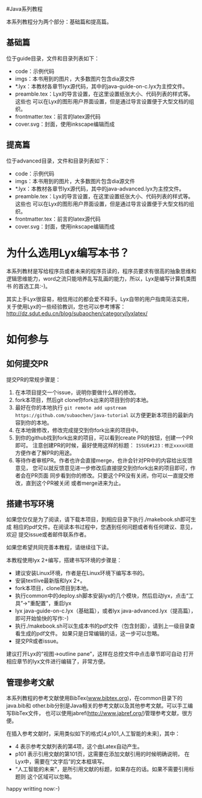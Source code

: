 #Java系列教程

本系列教程分为两个部分：基础篇和提高篇。

## 基础篇

位于guide目录，文件和目录列表如下：
* code：示例代码
* imgs：本书用到的图片，大多数图片包含dia源文件
* *.lyx：本教材各章节lyx源代码，其中的java-guide-on-c.lyx为主控文件。
* preamble.tex：Lyx的导言设置，在这里设置纸张大小、代码列表的样式等。这些也
可以在Lyx的图形用户界面设置，但是通过导言设置便于大型文档的组织。
* frontmatter.tex：前言的latex源代码
* cover.svg：封面，使用inkscape编辑而成

## 提高篇

位于advanced目录，文件和目录列表如下：
* code：示例代码
* imgs：本书用到的图片，大多数图片包含dia源文件
* *.lyx：本教材各章节lyx源代码，其中的java-advanced.lyx为主控文件。
* preamble.tex：Lyx的导言设置，在这里设置纸张大小、代码列表的样式等。这些也
可以在Lyx的图形用户界面设置，但是通过导言设置便于大型文档的组织。
* frontmatter.tex：前言的latex源代码
* cover.svg：封面，使用inkscape编辑而成

# 为什么选用Lyx编写本书？

本系列教材是写给程序员或者未来的程序员读的，程序员要求有很高的抽象思维和
逻辑思维能力，word之流只能培养乱写乱画的能力，所以，Lyx是编写计算机类图书
的首选工具:-)。

其实上手Lyx很容易，相信用过的都会爱不释手。Lyx自带的用户指南简洁实用，
关于使用Lyx的一些经验教训，您也可以参考博客：http://dz.sdut.edu.cn/blog/subaochen/category/lyxlatex/

# 如何参与

## 如何提交PR

提交PR的常规步骤是：

1. 在本项目提交一个issue，说明你要做什么样的修改。
1. fork本项目，然后git clone你fork出来的项目到你的本地。
1. 最好在你的本地执行
`
git remote add upstream https://github.com/subaochen/java-tutorial
`
以方便更新本项目的最新内容到你的本地。
1. 在本地做修改，修改完成提交到你fork出来的项目中。
1. 到你的github找到fork出来的项目，可以看到create PR的按钮，创建一个PR即可。
注意创建PR的时候，最好使用这样的标题：
`
ISSUE#123：修正xxxx问题
`
方便作者了解PR的用途。
1. 等待作者审核PR。作者也许会直接merge，也许会针对PR中的内容给出反馈意见，
您可以就反馈意见进一步修改后直接提交到你fork出来的项目即可，作者会在PR页面
同步看到你的修改。只要这个PR没有关闭，你可以一直提交修改，直到这个PR被关闭
或者merge进来为止。


## 搭建书写环境

如果您仅仅是为了阅读，请下载本项目，到相应目录下执行./makebook.sh即可生成
相应的pdf文件。在阅读本书过程中，您遇到任何问题或者有任何建议、意见，欢迎
提交issue或者邮件联系作者。

如果您希望共同完善本教程，请继续往下读。

本教程使用lyx 2+编写，搭建书写环境的步骤是：
 * 建议安装Linux环境，作者是在Linux环境下编写本书的。
 * 安装textlive最新版和lyx 2+。
 * fork本项目，clone项目到本地。
 * 执行common中的deploy.sh脚本安装lyx的几个模块，然后启动lyx，点击“工具”->"重配置"，重启lyx
 * lyx java-guide-on-c.lyx（基础篇），或者lyx java-advanced.lyx（提高篇），
 即可开始愉快的写作:-)
 * 执行./makebook.sh可以生成本书的pdf文件（包含封面），请到上一级目录查看生成的pdf文件。
 如果只是日常编辑的话，这一步可以忽略。
 * 提交PR或者issue。

建议打开Lyx的“视图->outline pane”，这样在总控文件中点击章节即可自动
打开相应章节的lyx文件进行编辑了，非常方便。

## 管理参考文献

本系列教程的参考文献使用BibTex(www.bibtex.org)，在common目录下的java.bib和
other.bib分别是Java相关的参考文献以及其他参考文献。可以手工编写BibTex文件，
也可以使用jabref(http://www.jabref.org/)管理参考文献，很方便。

在插入参考文献时，采用类似如下的格式[4,p101,人工智能的未来]，其中：

* 4 表示参考文献列表的第4项，这个由Latex自动产生。
* p101 表示引用文献的第101页，这需要在添加文献引用的时候明确说明，
在Lyx中，需要在“文字后”的文本框填写。
* “人工智能的未来”，是所引用文献的标题，如果存在的话。如果不需要引用标题则
这个区域可以忽略。

happy writting now:-)
